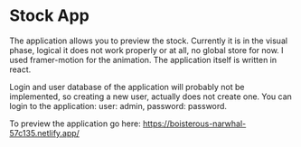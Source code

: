 # Stock App
The application allows you to preview the stock. Currently it is in the visual phase, logical it does not work properly or at all, no global store for now.
I used framer-motion for the animation. The application itself is written in react.

Login and user database of the application will probably not be implemented, so creating a new user, actually does not create one.
You can login to the application: user: admin, password: password.

To preview the application go here: https://boisterous-narwhal-57c135.netlify.app/